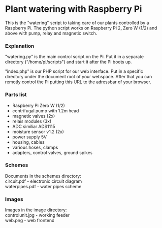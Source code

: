 # Plant watering with Raspberry Pi

This is the "watering" script to taking care of our plants controlled by a Raspberry Pi. The python script works on Raspberry Pi 2, Zero W (1/2) and above
with pump, relay and magnetic switch.

### Explanation
"watering.py" is the main control script on the Pi. Put it in a separate directory ("/home/pi/scripts") and start it after the Pi boots up.

"index.php" is our PHP script for our web interface. Put in a specific directory under the document root of your webspace. After that you can remotly control the Pi putting this URL to the adressbar of your browser.     

### Parts list
- Raspberry Pi Zero W (1/2)
- centrifugal pump with 1.2m head
- magnetic valves (2x)
- relais modules (3x)
- ADC similiar ADS1115
- moisture sensor v1.2 (2x)
- power supply 5V
- housing, cables
- various hoses, clamps
- adapters, control valves, ground spikes

### Schemes
Documents in the schemes directory: <br>
circuit.pdf      - electronic circuit diagram <br>
waterpipes.pdf   - water pipes scheme <br>

### Images
Images in the image directory: <br>
controlunit.jpg  - working feeder <br>
web.png          - web frontend <br>


